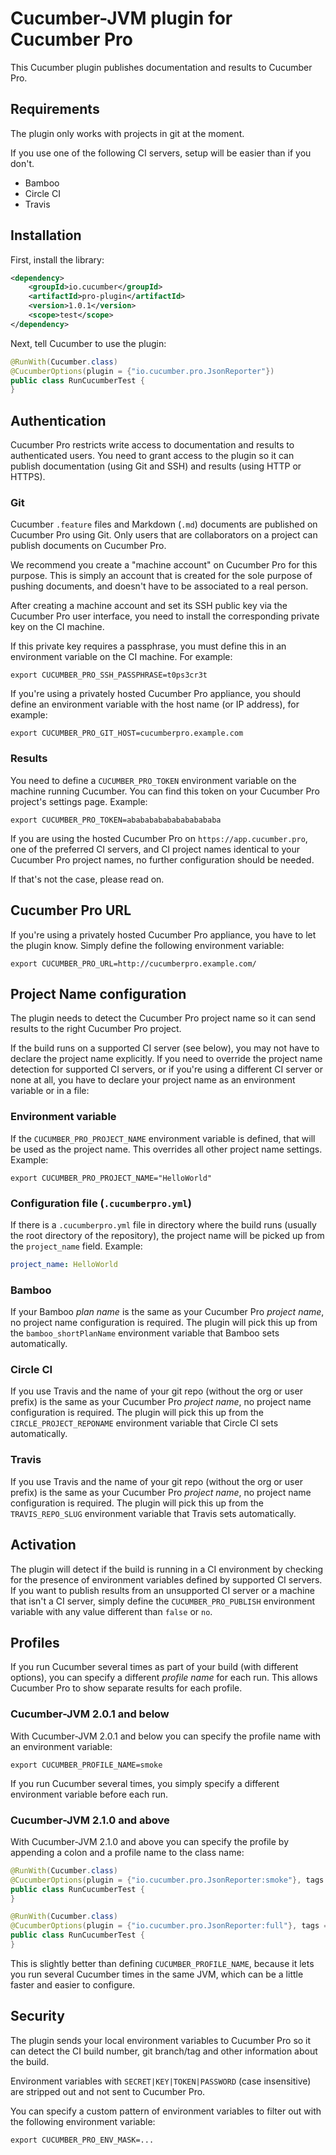 # Cucumber-JVM plugin for Cucumber Pro

This Cucumber plugin publishes documentation and results to Cucumber Pro.

## Requirements

The plugin only works with projects in git at the moment.

If you use one of the following CI servers, setup will be easier than if you don't.

* Bamboo
* Circle CI
* Travis

## Installation

First, install the library:

```xml
<dependency>
    <groupId>io.cucumber</groupId>
    <artifactId>pro-plugin</artifactId>
    <version>1.0.1</version>
    <scope>test</scope>
</dependency>
```

Next, tell Cucumber to use the plugin:

```java
@RunWith(Cucumber.class)
@CucumberOptions(plugin = {"io.cucumber.pro.JsonReporter"})
public class RunCucumberTest {
}
```

## Authentication

Cucumber Pro restricts write access to documentation and results to authenticated users. You need to grant access to 
the plugin so it can publish documentation (using Git and SSH) and results (using HTTP or HTTPS).

### Git

Cucumber `.feature` files and Markdown (`.md`) documents are published on Cucumber Pro using Git. Only users that are
collaborators on a project can publish documents on Cucumber Pro.

We recommend you create a "machine account" on Cucumber Pro for this purpose. This is simply an account that is created 
for the sole purpose of pushing documents, and doesn't have to be associated to a real person.

After creating a machine account and set its SSH public key via the Cucumber Pro user interface, you need to install
the corresponding private key on the CI machine.

If this private key requires a passphrase, you must define this in an environment variable on the CI machine.
For example:

```
export CUCUMBER_PRO_SSH_PASSPHRASE=t0ps3cr3t
```

If you're using a privately hosted Cucumber Pro appliance, you should define an environment variable with
the host name (or IP address), for example: 

```
export CUCUMBER_PRO_GIT_HOST=cucumberpro.example.com
```

### Results

You need to define a `CUCUMBER_PRO_TOKEN` environment variable on the machine running Cucumber. You can find this token
on your Cucumber Pro project's settings page. Example:

```
export CUCUMBER_PRO_TOKEN=ababababababababababa
```

If you are using the hosted Cucumber Pro on `https://app.cucumber.pro`, one of the preferred CI servers, and CI project 
names identical to your Cucumber Pro project names, no further configuration should be needed. 

If that's not the case, please read on.

## Cucumber Pro URL

If you're using a privately hosted Cucumber Pro appliance, you have to let the plugin know. Simply define the following
environment variable:

```
export CUCUMBER_PRO_URL=http://cucumberpro.example.com/
```

## Project Name configuration

The plugin needs to detect the Cucumber Pro project name so it can send results to the right Cucumber Pro project. 

If the build runs on a supported CI server (see below), you may not have to declare the project name explicitly.
If you need to override the project name detection for supported CI servers, or if you're using a different CI
server or none at all, you have to declare your project name as an environment variable or in a file:

### Environment variable

If the `CUCUMBER_PRO_PROJECT_NAME` environment variable is defined, that will be used as the project name.
This overrides all other project name settings. Example:

```
export CUCUMBER_PRO_PROJECT_NAME="HelloWorld"
```

### Configuration file (`.cucumberpro.yml`)

If there is a `.cucumberpro.yml` file in directory where the build runs (usually the root directory of the repository),
the project name will be picked up from the `project_name` field. Example:

```yaml
project_name: HelloWorld
```

### Bamboo

If your Bamboo *plan name* is the same as your Cucumber Pro *project name*, no project name configuration is required.
The plugin will pick this up from the `bamboo_shortPlanName` environment variable that Bamboo sets automatically.

### Circle CI

If you use Travis and the name of your git repo (without the org or user prefix) is the same as your Cucumber Pro 
*project name*, no project name configuration is required. The plugin will pick this up from the 
`CIRCLE_PROJECT_REPONAME` environment variable that Circle CI sets automatically.

### Travis

If you use Travis and the name of your git repo (without the org or user prefix) is the same as your Cucumber Pro 
*project name*, no project name configuration is required. The plugin will pick this up from the 
`TRAVIS_REPO_SLUG` environment variable that Travis sets automatically.

## Activation

The plugin will detect if the build is running in a CI environment by checking for the presence of environment
variables defined by supported CI servers. If you want to publish results from an unsupported CI server or
a machine that isn't a CI server, simply define the `CUCUMBER_PRO_PUBLISH` environment variable with any value
different than `false` or `no`.

## Profiles

If you run Cucumber several times as part of your build (with different options), you can
specify a different *profile name* for each run. This allows Cucumber Pro to show separate results for each profile.

### Cucumber-JVM 2.0.1 and below

With Cucumber-JVM 2.0.1 and below you can specify the profile name with an environment variable:

```
export CUCUMBER_PROFILE_NAME=smoke
```

If you run Cucumber several times, you simply specify a different environment variable before each run.

### Cucumber-JVM 2.1.0 and above

With Cucumber-JVM 2.1.0 and above you can specify the profile by appending a colon and a profile name to the class name:

```java
@RunWith(Cucumber.class)
@CucumberOptions(plugin = {"io.cucumber.pro.JsonReporter:smoke"}, tags = "@ui and @smoke")
public class RunCucumberTest {
}
```

```java
@RunWith(Cucumber.class)
@CucumberOptions(plugin = {"io.cucumber.pro.JsonReporter:full"}, tags = "not @ui and not @smoke")
public class RunCucumberTest {
}
```

This is slightly better than defining `CUCUMBER_PROFILE_NAME`, because it lets you run several Cucumber times in the
same JVM, which can be a little faster and easier to configure.

## Security

The plugin sends your local environment variables to Cucumber Pro so it can detect the CI build number, 
git branch/tag and other information about the build.

Environment variables with `SECRET|KEY|TOKEN|PASSWORD` (case insensitive) are stripped out and not sent to Cucumber Pro.

You can specify a custom pattern of environment variables to filter out with the following environment variable:

```
export CUCUMBER_PRO_ENV_MASK=...
```